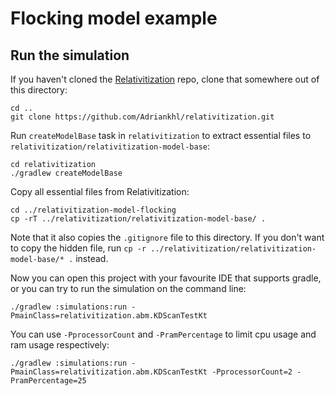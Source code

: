 # Flocking model example

## Run the simulation

If you haven't cloned the [Relativitization](https://github.com/Adriankhl/relativitization) repo,
clone that somewhere out of this directory:

```
cd ..
git clone https://github.com/Adriankhl/relativitization.git

```

Run `createModelBase` task in `relativitization` to extract essential files to 
`relativitization/relativitization-model-base`:

```
cd relativitization
./gradlew createModelBase
```

Copy all essential files from Relativitization:

```
cd ../relativitization-model-flocking
cp -rT ../relativitization/relativitization-model-base/ .
```

Note that it also copies the `.gitignore` file to this directory. If you don't want to copy the
hidden file, run `cp -r ../relativitization/relativitization-model-base/* .` instead.

Now you can open this project with your favourite IDE that supports gradle, or you can try to run
the simulation on the command line:

```
./gradlew :simulations:run -PmainClass=relativitization.abm.KDScanTestKt
```

You can use `-PprocessorCount` and `-PramPercentage` to limit cpu usage and ram usage respectively:

```
./gradlew :simulations:run -PmainClass=relativitization.abm.KDScanTestKt -PprocessorCount=2 -PramPercentage=25
```

